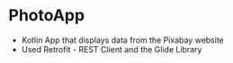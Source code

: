 # PhotoApp

* Kotlin App that displays data from the Pixabay website
* Used Retrofit - REST Client and the Glide Library
